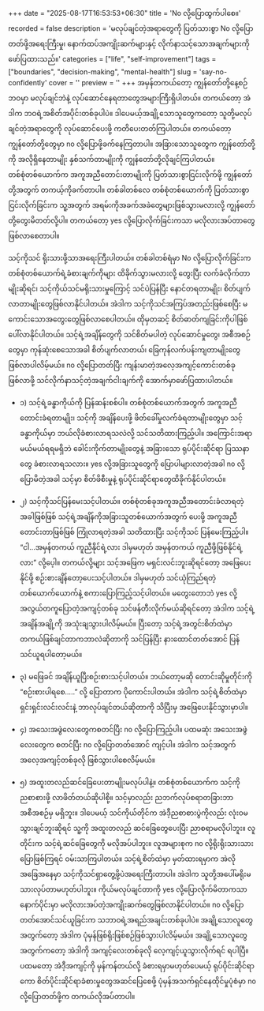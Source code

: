 +++
date = "2025-08-17T16:53:53+06:30"
title = 'No လို့ပြောထွက်ပါစေ။'
recorded = false
description = 'မလုပ်ချင်တဲ့အရာတွေကို ပြတ်သားစွာ No လို့ပြောတတ်ဖို့အရေးကြီးမှု၊ နောက်ထပ်အကျိုးဆက်များနှင့် လိုက်နာသင့်သောအချက်များကို ဖော်ပြထားသည်။'
categories = ["life", "self-improvement"]
tags = ["boundaries", "decision-making", "mental-health"]
slug = 'say-no-confidently'
cover = ''
preview = ''
+++
အမှန်တကယ်တော့ ကျွန်တော်တို့နေ့စဉ်ဘဝမှာ မလုပ်ချင်ဘဲနဲ့ လုပ်ဆောင်နေရတာတွေအများကြီးရှိပါတယ်။ တကယ်တော့ အဲဒါက ဘဝရဲ့အစိတ်အပိုင်းတစ်ခုပါပဲ။ ဒါပေမယ့်အချို့သောသူတွေကတော့ သူတို့မလုပ်ချင်တဲ့အရာတွေကို လုပ်ဆောင်ပေးဖို့ ကတိပေးတတ်ကြပါတယ်။ တကယ်တော့ ကျွန်တော်တို့တွေမှာ no လို့ပြောဖို့ခက်နေကြတာပါ။ အခြားသောသူတွေက ကျွန်တော်တို့ကို အလိုရှိနေတာမျိုး နှစ်သက်တာမျိုးကို ကျွန်တော်တို့လိုချင်ကြပါတယ်။ တစ်စုံတစ်ယောက်က အကူအညီတောင်းတာမျိုးကို ပြတ်သားစွာငြင်းလိုက်ဖို့ ကျွန်တော်တို့အတွက် တကယ့်ကိုခက်တာပါ။ တစ်ခါတစ်လေ တစ်စုံတစ်ယောက်ကို ပြတ်သားစွာငြင်းလိုက်ခြင်းက သူ့အတွက် အရမ်းကိုအခက်အခဲတွေများဖြစ်သွားမလားလို့ ကျွန်တော်တို့တွေးမိတတ်လို့ပါ။ တကယ်တော့ yes လို့ပြောလိုက်ခြင်းကသာ မလိုလားအပ်တာတွေဖြစ်လာစေတာပါ။

သင့်ကိုသင် ရိုးသားဖို့သာအရေးကြီးပါတယ်။
တစ်ခါတစ်ရံမှာ No လို့ပြောလိုက်ခြင်းက တစ်စုံတစ်ယောက်ရဲ့ခံစားချက်ကိုများ ထိခိုက်သွားမလားလို့
တွေးပြီး လက်ခံလိုက်တာမျိုးဆိုရင်၊ သင့်ကိုယ်သင်မရိုးသားမှုကြောင့် သင်ပဲပြန်ပြီး နောင်တရတာမျိုး၊ စိတ်ပျက်လာတာမျိုးတွေဖြစ်လာနိုင်ပါတယ်။ အဲဒါက သင့်ကိုသင်အကြပ်အတည်းဖြစ်စေပြီး မကောင်းသောအတွေးတွေဖြစ်လာစေပါတယ်။ ထိုမှတဆင့် စိတ်ဓာတ်ကျခြင်းကိုပါဖြစ်ပေါ်လာနိုင်ပါတယ်။
သင့်ရဲ့အချိန်တွေကို သင်စိတ်မပါတဲ့ လုပ်ဆောင်မှုတွေ၊ အစီအစဉ်တွေမှာ ကုန်ဆုံးစေသောအခါ စိတ်ပျက်လာတယ်၊ ခြေကုန်လက်ပန်းကျတာမျိုးတွေဖြစ်လာပါလိမ့်မယ်။ no လို့ပြောတတ်ပြီး ကျန်းမာတဲ့အလေ့အကျင့်ကောင်းတစ်ခုဖြစ်လာဖို့ သင်လိုက်နာသင့်တဲ့အချက်ငါးချက်ကို အောက်မှာဖော်ပြထားပါတယ်။

- ၁) သင့်ရဲ့ခန္ဓာကိုယ်ကို ပြန်ဆန်းစစ်ပါ။
တစ်စုံတစ်ယောက်အတွက် အကူအညီတောင်းခံရတာမျိုး၊ သင့်ကို အချိန်ပေးဖို့ ဖိတ်ခေါ်မှုလက်ခံရတာမျိုးတွေမှာ သင့်ခန္ဓာကိုယ်မှာ ဘယ်လိုခံစားလာရသလဲလို့ သင်သတိထားကြည့်ပါ။ အကြောင်းအရာမယ်မယ်ရရမရှိဘဲ ခေါင်းကိုက်တာမျိုးတွေနဲ့ အခြားသော ရုပ်ပိုင်းဆိုင်ရာ ပြဿနာတွေ ခံစားလာရသလား။
yes လို့အခြားသူတွေကို ပြောပါများလာတဲ့အခါ no လို့ပြောမိတဲ့အခါ သင့်မှာ စိတ်ဖိစီးမှုနဲ့ ရုပ်ပိုင်းဆိုင်ရာတွေထိခိုက်နိုင်ပါတယ်။

- ၂) သင့်ကိုသင်ပြန်မေးသင့်ပါတယ်။
တစ်စုံတစ်ခုအကူအညီအတောင်းခံလာရတဲ့အခါဖြစ်ဖြစ် သင့်ရဲ့အချိန်ကိုအခြားသူတစ်ယောက်အတွက် ပေးဖို့ အကူအညီတောင်းတာဖြစ်ဖြစ် ကြုံလာရတဲ့အခါ သတိထားပြီး သင့်ကိုသင် ပြန်မေးကြည့်ပါ။ “ငါ…အမှန်တကယ် ကူညီနိုင်ရဲ့လား ဒါမှမဟုတ် အမှန်တကယ် ကူညီဖို့ဖြစ်နိုင်ရဲ့လား” လို့ပေ့ါ။ တကယ်လို့များ သင့်အဖြေက မရှင်းလင်းဘူးဆိုရင်တော့
အဖြေပေးနိုင်ဖို့ စဉ်းစားချိန်တော့ပေးသင့်ပါတယ်။ ဒါမှမဟုတ် သင်ယုံကြည်ရတဲ့တစ်ယောက်ယောက်နဲ့ စကားပြောကြည့်သင့်ပါတယ်။ မတွေးတောဘဲ yes လို့အလွယ်တကူပြောတဲ့အကျင့်တစ်ခု သင်ဖန်တီးလိုက်မယ်ဆိုရင်တော့ အဲဒါက သင့်ရဲ့အချိန်အချို့ကို အသုံးချသွားပါလိမ့်မယ်။ ပြီးတော့ သင့်ရဲ့အတွင်းစိတ်ထဲမှာ တကယ်ဖြစ်ချင်တာကဘာလဲဆိုတာကို သင်ပြန်ပြီး နားထောင်တတ်အောင် ပြန်သင်ယူရပါတော့မယ်။

- ၃) မဖြေခင် အချိန်ယူပြီးစဉ်းစားသင့်ပါတယ်။
ဘယ်တော့မဆို တောင်းဆိုမှုတိုင်းကို “စဉ်းစားပါရစေ…..” လို့ ပြောတာက ပိုကောင်းပါတယ်။ အဲဒါက သင့်ရဲ့စိတ်ထဲမှာ ရှင်းရှင်းလင်းလင်းနဲ့ ဘာလုပ်ချင်တယ်ဆိုတာကို သိပြီးမှ အဖြေပေးနိုင်သွားမှာပါ။

- ၄) အသေးအဖွဲလေးတွေကစတင်ပြီး no လို့ပြောကြည့်ပါ။
ပထမဆုံး အသေးအဖွဲလေးတွေက စတင်ပြီး no လို့ပြောတတ်အောင် ကျင့်ပါ။ အဲဒါက သင့်အတွက် အလေ့အကျင့်တစ်ခုလို ဖြစ်သွားပါစေလိမ့်မယ်။

- ၅) အထူးတလည်ဆင်ခြေပေးတာမျိုးမလုပ်ပါနဲ့။
တစ်စုံတစ်ယောက်က သင့်ကို ညစာစားဖို့ လာဖိတ်တယ်ဆိုပါစို့။ သင့်မှာလည်း ညဘက်လုပ်စရာတခြားဘာအစီအစဉ်မှ မရှိဘူး။ ဒါပေမယ့် သင်ကိုယ်တိုင်က အဲဒီ့ညစာစားပွဲကိုလည်း လုံးဝမသွားချင်ဘူးဆိုရင် သူ့ကို အထူးတလည် ဆင်ခြေတွေပေးပြီး ညာစရာမလိုပါဘူး။ လူတိုင်းက သင့်ရဲ့ဆင်ခြေတွေကို မလိုအပ်ပါဘူး။ လူအများစုက no လို့ရိုးရိုးသားသားပြောဖြစ်ကြရင် ဝမ်းသာကြပါတယ်။
သင့်ရဲ့စိတ်ထဲမှာ မှတ်ထားရမှာက အဲလိုအခြေအနေမှာ သင့်ကိုသင်ရှာတွေ့ဖို့ပဲအရေးကြီးတာပါ။ အဲဒါက သူတို့အပေါ်မရိုးမသားလုပ်တာမဟုတ်ပါဘူး။ ကိုယ်မလုပ်ချင်တာကို yes လို့ပြောလိုက်မိတာကသာ နောက်ပိုင်းမှာ မလိုလားအပ်တဲ့အကျိုးဆက်တွေဖြစ်လာနိုင်ပါတယ်။ no လို့ပြောတတ်အောင်သင်ယူခြင်းက သဘာဝရဲ့အရည်အချင်းတစ်ခုပါပဲ။ အချို့သောလူတွေအတွက်တော့ အဲဒါက ပုံမှန်ဖြစ်ရိုးဖြစ်စဉ်ဖြစ်သွားပါလိမ့်မယ်။ အချို့သောလူတွေအတွက်ကတော့ အဲဒါကို အကျင့်လေးတစ်ခုလို လေ့ကျင့်ယူသွားလိုက်ရင် ရပါပြီ။ ပထမတော့ အဲဒီ့အကျင့်ကို မှန်ကန်တယ်လို့ ခံစားရမှာမဟုတ်ပေမယ့် ရုပ်ပိုင်းဆိုင်ရာကော စိတ်ပိုင်းဆိုင်ရာခံစားမှုတွေအဆင်ပြေစေဖို့ ပုံမှန်အသက်ရှင်နေထိုင်မှုပုံစံမှာ no လို့ပြောတတ်ဖို့က တကယ်လိုအပ်တာပါ။ 